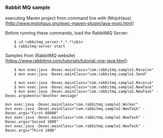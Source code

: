 ### Rabbit MQ sample

executing Maven project from command line with (MojoHaus)[http://www.mojohaus.org/exec-maven-plugin/java-mojo.html]



Before running these commands, load the RabbitMQ Server:
```
	$ cd rabbitmq_server-*.*.*\sbin
	$ rabbitmq-server start
```


Samples from (RabbitMQ website)[https://www.rabbitmq.com/tutorials/tutorial-one-java.html]:
```
	$ mvn exec:java -Dexec.mainClass="com.rabbitmq.sample1.Receive"
	$ mvn exec:java -Dexec.mainClass="com.rabbitmq.sample1.Send"
```

```
	$ mvn exec:java -Dexec.mainClass="com.rabbitmq.sample2.Receive"
	$ mvn exec:java -Dexec.mainClass="com.rabbitmq.sample2.NewTask"
	$ mvn exec:java -Dexec.mainClass="com.rabbitmq.sample2.NewTask" -Dexec.arguments="Another message"
```


```
mvn exec:java -Dexec.mainClass="com.rabbitmq.sample2.Worker"
mvn exec:java -Dexec.mainClass="com.rabbitmq.sample2.NewTask" -Dexec.args="First 60000"
mvn exec:java -Dexec.mainClass="com.rabbitmq.sample2.NewTask" -Dexec.args="Second 1000"
mvn exec:java -Dexec.mainClass="com.rabbitmq.sample2.NewTask" -Dexec.args="Third 1000"
```

